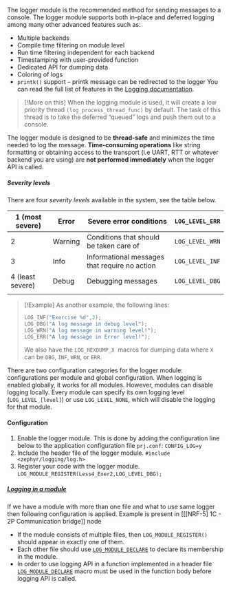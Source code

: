 The logger module is the recommended method for sending messages to a console. The logger module supports both in-place and deferred logging among many other advanced features such as:
- Multiple backends
- Compile time filtering on module level
- Run time filtering independent for each backend
- Timestamping with user-provided function
- Dedicated API for dumping data
- Coloring of logs
- `printk()` support – printk message can be redirected to the logger
You can read the full list of features in the [Logging documentation](https://docs.nordicsemi.com/bundle/ncs-latest/page/zephyr/services/logging/index.html).

> [!More on this]
> When the logging module is used, it will create a low priority thread `(log_process_thread_func)` by default. The task of this thread is to take the deferred “queued” logs and push them out to a console.

The logger module is designed to be **thread-safe** and minimizes the time needed to log the message. **Time-consuming operations** like string formatting or obtaining access to the transport (i.e UART, RTT or whatever backend you are using) are **not performed immediately** when the logger API is called.

##### Severity levels
There are four _severity levels_ available in the system, see the table below.

| 1 (most severe)  | Error   | Severe error conditions                       | `LOG_LEVEL_ERR` |
| ---------------- | ------- | --------------------------------------------- | --------------- |
| 2                | Warning | Conditions that should be taken care of       | `LOG_LEVEL_WRN` |
| 3                | Info    | Informational messages that require no action | `LOG_LEVEL_INF` |
| 4 (least severe) | Debug   | Debugging messages                            | `LOG_LEVEL_DBG` |
|                  |         |                                               |                 |
> [!Example]
> As another example, the following lines:
> ```c
 > LOG_INF("Exercise %d",2);   
 > LOG_DBG("A log message in debug level");
 > LOG_WRN("A log message in warning level!");
> LOG_ERR("A log message in Error level!");
> ```
> We also have the `LOG_HEXDUMP_X`  macros for dumping data where `X` can be `DBG`, `INF`, `WRN`, or `ERR`.

There are two configuration categories for the logger module: configurations per module and global configuration. When logging is enabled globally, it works for all modules. However, modules can disable logging locally. Every module can specify its own logging level (`LOG_LEVEL_[level]`) or use `LOG_LEVEL_NONE`, which will disable the logging for that module.

#### Configuration
1. Enable the logger module. This is done by adding the configuration line below to the application configuration file `prj.conf`: 
   ``CONFIG_LOG=y``
2. Include the header file of the logger module.
   ``#include <zephyr/logging/log.h>``
3. Register your code with the logger module.
   ``LOG_MODULE_REGISTER(Less4_Exer2,LOG_LEVEL_DBG);``

##### [Logging in a module](https://docs.zephyrproject.org/latest/services/logging/index.html#logging-in-a-module)
If we have a module with more than one file and what to use same logger then following configuration is applied. Example is present in [[[NRF-5] 1C - 2P Communication bridge]] node 
- If the module consists of multiple files, then `LOG_MODULE_REGISTER()` should appear in exactly one of them.
- Each other file should use [`LOG_MODULE_DECLARE`](https://docs.zephyrproject.org/latest/services/logging/index.html#c.LOG_MODULE_DECLARE "LOG_MODULE_DECLARE") to declare its membership in the module.
- In order to use logging API in a function implemented in a header file [`LOG_MODULE_DECLARE`](https://docs.zephyrproject.org/latest/services/logging/index.html#c.LOG_MODULE_DECLARE "LOG_MODULE_DECLARE") macro must be used in the function body before logging API is called.